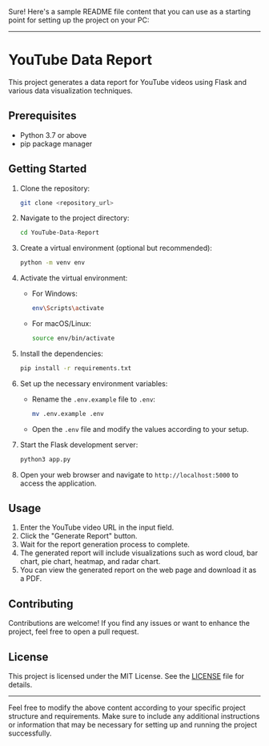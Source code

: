 Sure! Here's a sample README file content that you can use as a starting point for setting up the project on your PC:

---

# YouTube Data Report

This project generates a data report for YouTube videos using Flask and various data visualization techniques.

## Prerequisites

- Python 3.7 or above
- pip package manager

## Getting Started

1. Clone the repository:

   ```bash
   git clone <repository_url>
   ```

2. Navigate to the project directory:

   ```bash
   cd YouTube-Data-Report
   ```

3. Create a virtual environment (optional but recommended):

   ```bash
   python -m venv env
   ```

4. Activate the virtual environment:

   - For Windows:

     ```bash
     env\Scripts\activate
     ```

   - For macOS/Linux:

     ```bash
     source env/bin/activate
     ```

5. Install the dependencies:

   ```bash
   pip install -r requirements.txt
   ```

6. Set up the necessary environment variables:

   - Rename the `.env.example` file to `.env`:

     ```bash
     mv .env.example .env
     ```

   - Open the `.env` file and modify the values according to your setup.

7. Start the Flask development server:

   ```bash
   python3 app.py
   ```

8. Open your web browser and navigate to `http://localhost:5000` to access the application.

## Usage

1. Enter the YouTube video URL in the input field.
2. Click the "Generate Report" button.
3. Wait for the report generation process to complete.
4. The generated report will include visualizations such as word cloud, bar chart, pie chart, heatmap, and radar chart.
5. You can view the generated report on the web page and download it as a PDF.

## Contributing

Contributions are welcome! If you find any issues or want to enhance the project, feel free to open a pull request.

## License

This project is licensed under the MIT License. See the [LICENSE](LICENSE) file for details.

---

Feel free to modify the above content according to your specific project structure and requirements. Make sure to include any additional instructions or information that may be necessary for setting up and running the project successfully.